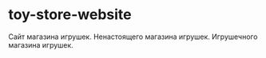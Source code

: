 # toy-store-website
Сайт магазина игрушек. Ненастоящего магазина игрушек. Игрушечного магазина игрушек.
